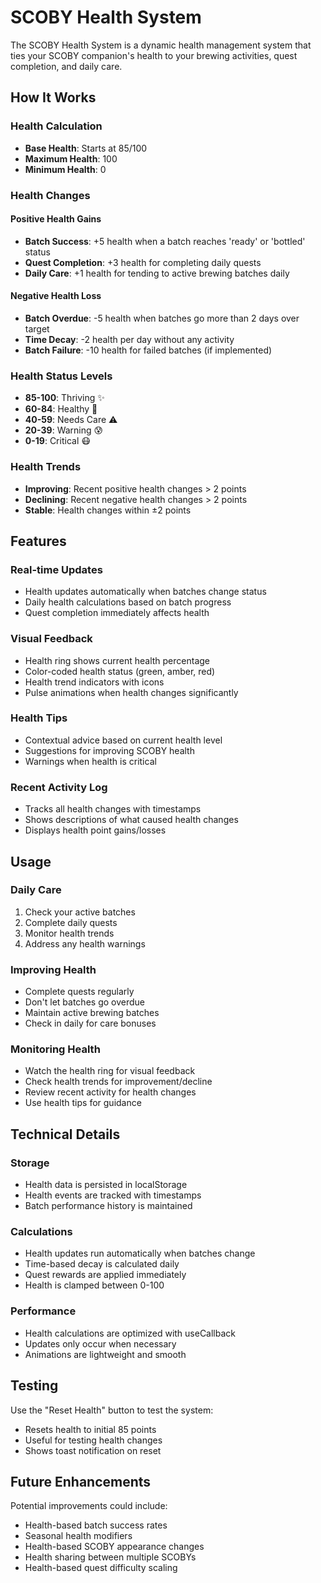 # SCOBY Health System

The SCOBY Health System is a dynamic health management system that ties your SCOBY companion's health to your brewing activities, quest completion, and daily care.

## How It Works

### Health Calculation
- **Base Health**: Starts at 85/100
- **Maximum Health**: 100
- **Minimum Health**: 0

### Health Changes

#### Positive Health Gains
- **Batch Success**: +5 health when a batch reaches 'ready' or 'bottled' status
- **Quest Completion**: +3 health for completing daily quests
- **Daily Care**: +1 health for tending to active brewing batches daily

#### Negative Health Loss
- **Batch Overdue**: -5 health when batches go more than 2 days over target
- **Time Decay**: -2 health per day without any activity
- **Batch Failure**: -10 health for failed batches (if implemented)

### Health Status Levels
- **85-100**: Thriving ✨
- **60-84**: Healthy 🌱
- **40-59**: Needs Care ⚠️
- **20-39**: Warning 😰
- **0-19**: Critical 😷

### Health Trends
- **Improving**: Recent positive health changes > 2 points
- **Declining**: Recent negative health changes > 2 points
- **Stable**: Health changes within ±2 points

## Features

### Real-time Updates
- Health updates automatically when batches change status
- Daily health calculations based on batch progress
- Quest completion immediately affects health

### Visual Feedback
- Health ring shows current health percentage
- Color-coded health status (green, amber, red)
- Health trend indicators with icons
- Pulse animations when health changes significantly

### Health Tips
- Contextual advice based on current health level
- Suggestions for improving SCOBY health
- Warnings when health is critical

### Recent Activity Log
- Tracks all health changes with timestamps
- Shows descriptions of what caused health changes
- Displays health point gains/losses

## Usage

### Daily Care
1. Check your active batches
2. Complete daily quests
3. Monitor health trends
4. Address any health warnings

### Improving Health
- Complete quests regularly
- Don't let batches go overdue
- Maintain active brewing batches
- Check in daily for care bonuses

### Monitoring Health
- Watch the health ring for visual feedback
- Check health trends for improvement/decline
- Review recent activity for health changes
- Use health tips for guidance

## Technical Details

### Storage
- Health data is persisted in localStorage
- Health events are tracked with timestamps
- Batch performance history is maintained

### Calculations
- Health updates run automatically when batches change
- Time-based decay is calculated daily
- Quest rewards are applied immediately
- Health is clamped between 0-100

### Performance
- Health calculations are optimized with useCallback
- Updates only occur when necessary
- Animations are lightweight and smooth

## Testing

Use the "Reset Health" button to test the system:
- Resets health to initial 85 points
- Useful for testing health changes
- Shows toast notification on reset

## Future Enhancements

Potential improvements could include:
- Health-based batch success rates
- Seasonal health modifiers
- Health-based SCOBY appearance changes
- Health sharing between multiple SCOBYs
- Health-based quest difficulty scaling






